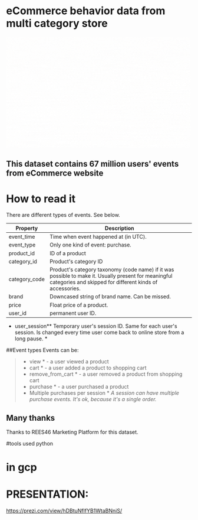 # eCommerce behavior data from multi category store

![](gcpd.gif)

## This dataset contains 67 million users' events from eCommerce website

# How to read it
There are different types of events. See below.

Property | Description
------------ | -------------
event_time | Time when event happened at (in UTC).
event_type | Only one kind of event: purchase.
product_id | ID of a product
category_id | Product's category ID
category_code | Product's category taxonomy (code name) if it was possible to make it. Usually present for meaningful categories and skipped for different kinds of accessories.
brand | Downcased string of brand name. Can be missed.
price | Float price of a product. 
user_id | permanent user ID.

* user_session**	Temporary user's session ID. Same for each user's session. Is changed every time user come back to online store from a long pause. *

##Event types
Events can be:

> * view * - a user viewed a product
> * cart * - a user added a product to shopping cart
> * remove_from_cart * - a user removed a product from shopping cart
> * purchase * - a user purchased a product
> * Multiple purchases per session *
> *A session can have multiple purchase events. It's ok, because it's a single order.*

## Many thanks
Thanks to REES46 Marketing Platform for this dataset.

#tools used 
python

# in gcp

# PRESENTATION:

https://prezi.com/view/hDBtuNflfYB1WtaBNniS/
